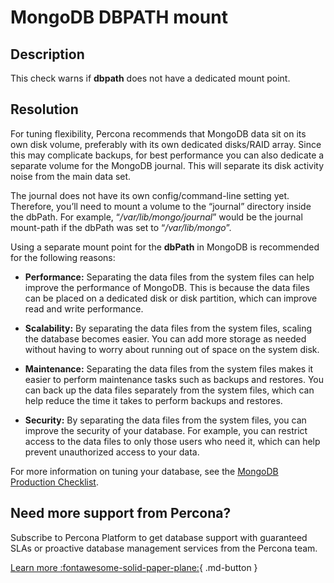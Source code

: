 # MongoDB DBPATH mount

## Description
This check warns if **dbpath** does not have a dedicated mount point.

## Resolution

For tuning flexibility, Percona recommends that MongoDB data sit on its own disk volume, preferably with its own dedicated disks/RAID array. Since this may complicate backups, for best performance you can also dedicate a separate volume for the MongoDB journal. This will separate its disk activity noise from the main data set. 

The journal does not have its own config/command-line setting yet. Therefore, you’ll need to mount a volume to the “journal” directory inside the dbPath. For example, “_/var/lib/mongo/journal_” would be the journal mount-path if the dbPath was set to “_/var/lib/mongo_”.

Using a separate mount point for the **dbPath** in MongoDB is recommended for the following reasons:

- **Performance:** Separating the data files from the system files can help improve the performance of MongoDB. This is because the data files can be placed on a dedicated disk or disk partition, which can improve read and write performance.

- **Scalability:** By separating the data files from the system files, scaling the database becomes easier. You can add more storage as needed without having to worry about running out of space on the system disk.

- **Maintenance:** Separating the data files from the system files makes it easier to perform maintenance tasks such as backups and restores. You can back up the data files separately from the system files, which can help reduce the time it takes to perform backups and restores.

- **Security:** By separating the data files from the system files, you can improve the security of your database. For example, you can restrict access to the data files to only those users who need it, which can help prevent unauthorized access to your data. 

For more information on tuning your database, see the [MongoDB Production Checklist](https://www.mongodb.com/docs/manual/administration/production-checklist-operations/).


## Need more support from Percona?
Subscribe to Percona Platform to get database support with guaranteed SLAs or proactive database management services from the Percona team.

[Learn more :fontawesome-solid-paper-plane:](https://per.co.na/subscribe){ .md-button }
